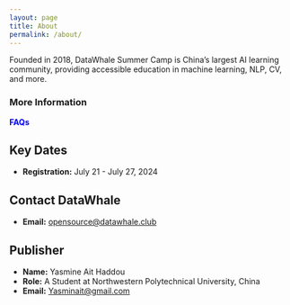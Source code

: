 ```yaml
---
layout: page
title: About
permalink: /about/
---
```

Founded in 2018, DataWhale Summer Camp is China’s largest AI learning community, providing accessible education in machine learning, NLP, CV, and more.



### More Information

   <span style="color:blue">**FAQs**</span>
   

## Key Dates

- **Registration:** July 21 - July 27, 2024



## Contact DataWhale

- **Email:** [opensource@datawhale.club](mailto:opensource@datawhale.club)




## Publisher

- **Name:** Yasmine Ait Haddou
- **Role:** A Student at Northwestern Polytechnical University, China
- **Email:** [Yasminait@gmail.com](mailto:jessahcollabs1@gmail.com)
